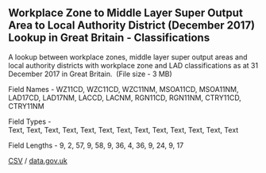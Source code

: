 ## Workplace Zone to Middle Layer Super Output Area to Local Authority District (December 2017) Lookup in Great Britain - Classifications

A lookup between workplace
zones, middle layer super output areas and local authority districts with
workplace zone and LAD classifications as at 31 December 2017 in Great
Britain.  (File size - 3 MB)

Field Names - WZ11CD, WZC11CD, WZC11NM, MSOA11CD,
MSOA11NM, LAD17CD, LAD17NM, LACCD, LACNM, RGN11CD, RGN11NM, CTRY11CD, CTRY11NM

Field Types -
Text, Text, Text, Text, Text, Text, Text, Text, Text, Text, Text, Text, Text

Field Lengths - 9, 2, 57, 9, 58, 9, 36, 4, 36, 9,
24, 9, 17

[CSV](../csv/215.csv) / [data.gov.uk](https://data.gov.uk/dataset/fe88e340-d523-4c03-9df9-11967e428920/workplace-zone-to-middle-layer-super-output-area-to-local-authority-district-december-2017-lookup-in-great-britain-classifications)

